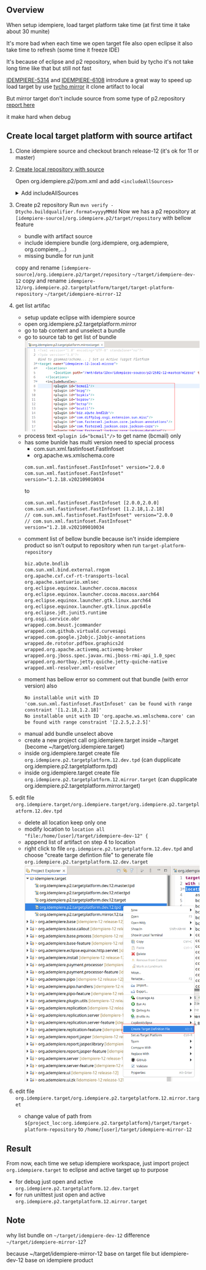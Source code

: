 ## Overview

When setup idempiere, load target platform take time (at first time it take about 30 munite)

It's more bad when each time we open target file also open eclipse it also take time to refresh (some time it freeze IDE)

It's because of eclipse and p2 repository, when buid by tycho it's not take long time like that but still not fast

[IDEMPIERE-5314](https://idempiere.atlassian.net/browse/IDEMPIERE-5314) and [IDEMPIERE-6108](https://idempiere.atlassian.net/browse/IDEMPIERE-6108) introdure a great way to speed up load target by use [tycho mirror](https://tycho.eclipseprojects.io/doc/main/target-platform-configuration/mirror-target-platform-mojo.html) it clone artifact to local

But mirror target don't include source from some type of p2.repository [report here](https://github.com/eclipse-tycho/tycho/discussions/3926#discussioncomment-11027194)

it make hard when debug

## Create local target platform with source artifact
1. Clone idempiere source and checkout branch release-12 (it's ok for 11 or master)

2. [Create local repository with source](https://tycho.eclipseprojects.io/doc/main/tycho-p2-repository-plugin/assemble-repository-mojo.html#includeAllSources)

   Open org.idempiere.p2/pom.xml and add `<includeAllSources>`

   <details>
   <summary>Add includeAllSources</summary>

   ```XML
   <plugin>
   	<groupId>org.eclipse.tycho</groupId>
   	<artifactId>tycho-p2-repository-plugin</artifactId>
   	<executions>
   		<execution>
   			<id>default-assemble-repository</id>
   			<goals>
   				<goal>assemble-repository</goal>
   			</goals>
   			<phase>${assembleRepository}</phase>
   		</execution>
   		<execution>
   			<id>default-archive-repository</id>
   			<goals>
   				<goal>archive-repository</goal>
   			</goals>
   			<phase>${assembleRepository}</phase>
   		</execution>
   	</executions>
   	<configuration>
   		<!-- from import package maven can lookup bundle from all repositorys 
   			declare on target platform, also maven local so default generated site-p2 
   			don't include that bundle. this configuration change default behavior -->
   		<includeAllDependencies>true</includeAllDependencies>
   		<includeAllSources>true</includeAllSources>
   		<!-- https://bugs.eclipse.org/bugs/show_bug.cgi?id=512396 -->
   		<xzCompress>false</xzCompress>
   	</configuration>
   </plugin>

   ```

   </details>

3. Create p2 repository
    Run `mvn verify -Dtycho.buildqualifier.format=yyyyMMdd`
    Now we has a p2 repository at `[idempiere-source]/org.idempiere.p2/target/repository` with bellow feature

    * bundle with artifact source
    * include idempiere bundle (org.idempiere, org.adempiere, org.compiere,...)
    * missing bundle for run junit

    copy and rename `[idempiere-source]/org.idempiere.p2/target/repository` `~/target/idempiere-dev-12`
    copy and rename `idempiere-12/org.idempiere.p2.targetplatform/target/target-platform-repository` `~/target/idempiere-mirror-12`

4. get list artifac
    * setup update eclipse with idempiere source
    * open org.idempiere.p2.targetplatform.mirror
    * go to tab content and unselect a bundle
    * go to source tab to get list of bundle
    ![1739685432434](image/mirrorTargetPlatform/1739685432434.png)
    * process text `<plugin id="bcmail"/>` to get name (bcmail) only
    * has some bunlde has multi version need to special process
        * com.sun.xml.fastinfoset.FastInfoset
        * org.apache.ws.xmlschema.core
        ```
        com.sun.xml.fastinfoset.FastInfoset" version="2.0.0
	    com.sun.xml.fastinfoset.FastInfoset" version="1.2.18.v202109010034
        ```
        to
        ```
        com.sun.xml.fastinfoset.FastInfoset [2.0.0,2.0.0]
	    com.sun.xml.fastinfoset.FastInfoset [1.2.18,1.2.18]
        // com.sun.xml.fastinfoset.FastInfoset" version="2.0.0
	    // com.sun.xml.fastinfoset.FastInfoset" version="1.2.18.v202109010034
        ```
    * comment list of bellow bundle because isn't inside idempiere product so isn't output to repository when run `target-platform-repository`
        ```
        biz.aQute.bndlib
        com.sun.xml.bind.external.rngom
        org.apache.cxf.cxf-rt-transports-local
        org.apache.santuario.xmlsec
        org.eclipse.equinox.launcher.cocoa.macosx
        org.eclipse.equinox.launcher.cocoa.macosx.aarch64
        org.eclipse.equinox.launcher.gtk.linux.aarch64
        org.eclipse.equinox.launcher.gtk.linux.ppc64le
        org.eclipse.jdt.junit5.runtime
        org.osgi.service.obr
        wrapped.com.beust.jcommander
        wrapped.com.github.virtuald.curvesapi
        wrapped.com.google.j2objc.j2objc-annotations
        wrapped.de.rototor.pdfbox.graphics2d
        wrapped.org.apache.activemq.activemq-broker
        wrapped.org.jboss.spec.javax.rmi.jboss-rmi-api_1.0_spec
        wrapped.org.mortbay.jetty.quiche.jetty-quiche-native
        wrapped.xml-resolver.xml-resolver
        ```
    * moment has bellow error so comment out that bundle (with error version) also
        ```
        No installable unit with ID 'com.sun.xml.fastinfoset.FastInfoset' can be found with range constraint '[1.2.18,1.2.18]'
        No installable unit with ID 'org.apache.ws.xmlschema.core' can be found with range constraint '[2.2.5,2.2.5]'
        ```
    * manual add bundle unselect above
    * create a new project call org.idempiere.target inside ~/target (become ~/target/org.idempiere.target)
    * inside org.idempiere.target create file `org.idempiere.p2.targetplatform.12.dev.tpd` (can dupplicate org.idempiere.p2.targetplatform.tpd)
    * inside org.idempiere.target create file `org.idempiere.p2.targetplatform.12.mirror.target` (can dupplicate org.idempiere.p2.targetplatform.mirror.target)

5. edit file `org.idempiere.target/org.idempiere.target/org.idempiere.p2.targetplatform.12.dev.tpd`
    * delete all location keep only one
    * modify location to `location all "file:/home/[user]/target/idempiere-dev-12" {`
    * apppend list of artifact on step 4 to location
    * right click to file `org.idempiere.p2.targetplatform.12.dev.tpd` and choose "create targe defintion file" to generate file `org.idempiere.p2.targetplatform.12.dev.target`
    ![1739689307118](image/mirrorTargetPlatform/1739689307118.png)

6. edit file `org.idempiere.target/org.idempiere.p2.targetplatform.12.mirror.target`
    * change value of path from `${project_loc:org.idempiere.p2.targetplatform}/target/target-platform-repository` to `/home/[user]/target/idempiere-mirror-12`

## Result
From now, each time we setup idempiere workspace, just import project `org.idempiere.target` to eclipse and active target up to purpose
* for debug just open and active `org.idempiere.p2.targetplatform.12.dev.target`
* for run unittest just open and active `org.idempiere.p2.targetplatform.12.mirror.target`

## Note
why list bundle on `~/target/idempiere-dev-12` difference `~/target/idempiere-mirror-12`?

because ~/target/idempiere-mirror-12 base on target file but idempiere-dev-12 base on idempiere product